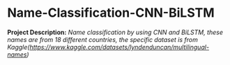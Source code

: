 # Name-Classification-CNN-BiLSTM
**Project Description:**
  *Name classification by using CNN and BiLSTM, these names are from 18 different countries, the specific dataset is from Kaggle(https://www.kaggle.com/datasets/lyndenduncan/multilingual-names)*
